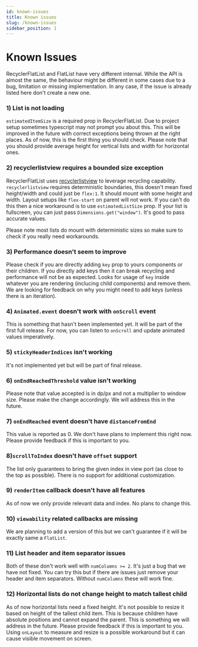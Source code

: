 ```yaml
---
id: known-issues
title: Known issues
slug: /known-issues
sidebar_position: 1
---
```


# Known Issues

RecyclerFlatList and FlatList have very different internal. While the API is almost the same, the behaviour might be different in some cases due to a bug, limitation or missing implementation. In any case, if the issue is already listed here don't create a new one.

### 1) List is not loading

`estimatedItemSize` is a required prop in RecyclerFlatList. Due to project setup sometimes typescript may not prompt you about this. This will be improved in the future with correct exceptions being thrown at the right places. As of now, this is the first thing you should check. Please note that you should provide average height for vertical lists and width for horizontal ones.

### 2) recyclerlistview requires a bounded size exception

RecyclerFlatList uses [recyclerlistview](https://github.com/Flipkart/recyclerlistview) to leverage recycling capability. `recyclerlistview` requires deterministic boundaries, this doesn't mean fixed height/width and could just be `flex:1`. It should mount with some height and width. Layout setups like `flex-start` on parent will not work. If you can't do this then a nice workaround is to use `estimatedListSize` prop. If your list is fullscreen, you can just pass `Dimensions.get("window")`. It's good to pass accurate values.

Please note most lists do mount with deterministic sizes so make sure to check if you really need workarounds.

### 3) Performance doesn't seem to improve

Please check if you are directly adding `key` prop to yours components or their children. If you directly add keys then it can break recycling and performance will not be as expected. Looks for usage of `key` inside whatever you are rendering (inclucing child components) and remove them. We are looking for feedback on why you might need to add keys (unless there is an iteration).

### 4) `Animated.event` doesn't work with `onScroll` event

This is something that hasn't been implemented yet. It will be part of the first full release. For now, you can listen to `onScroll` and update animated values imperatively.

### 5) `stickyHeaderIndices` isn't working

It's not implemented yet but will be part of final release.

### 6) `onEndReachedThreshold` value isn't working

Please note that value accepted is in dp/px and not a multiplier to window size. Please make the change accordingly. We will address this in the future.

### 7) `onEndReached` event doesn't have `distanceFromEnd`

This value is reported as 0. We don't have plans to implement this right now. Please provide feedback if this is important to you.

### 8)`scrollToIndex` doesn't have `offset` support

The list only guarantees to bring the given index in view port (as close to the top as possible). There is no support for additional customization.

### 9) `renderItem` callback doesn't have all features

As of now we only provide relevant data and index. No plans to change this.

### 10) `viewability` related callbacks are missing

We are planning to add a version of this but we can't guarantee if it will be exactly same a `FlatList`.

### 11) List header and item separator issues

Both of these don't work well with `numColumns >= 2`. It's just a bug that we have not fixed. You can try this but if there are issues just remove your header and item separators. Without `numColumns` these will work fine.

### 12) Horizontal lists do not change height to match tallest child

As of now horizontal lists need a fixed height. It's not possible to resize it based on height of the tallest child item. This is because children have absolute positions and cannot expand the parent. This is something we will address in the future. Please provide feedback if this is important to you. Using `onLayout` to measure and resize is a possible workaround but it can cause visible movement on screen.
